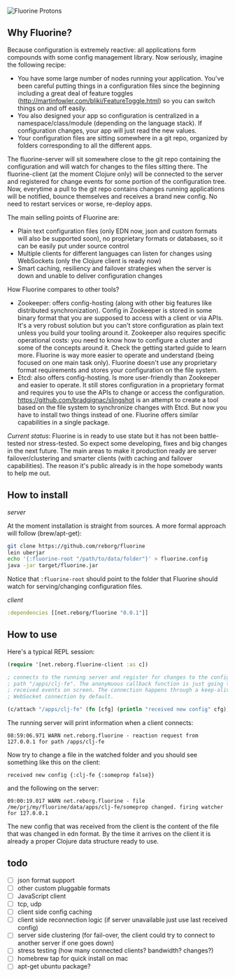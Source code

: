 ![Fluorine Protons](https://dl.dropboxusercontent.com/u/1740372/fluorine.png)

## Why Fluorine?

Because configuration is extremely reactive: all applications form compounds with some config management library. Now seriously, imagine the following recipe:

* You have some large number of nodes running your application. You've been careful putting things in a configuration files since the beginning including a great deal of feature toggles (http://martinfowler.com/bliki/FeatureToggle.html) so you can switch things on and off easily.
* You also designed your app so configuration is centralized in a namespace/class/module (depending on the language stack). If configuration changes, your app will just read the new values.
* Your configuration files are sitting somewhere in a git repo, organized by folders corresponding to all the different apps.

The fluorine-server will sit somewhere close to the git repo containing the configuration and will watch for changes to the files sitting there. The fluorine-client (at the moment Clojure only) will be connected to the server and registered for change events for some portion of the configuration tree. Now, everytime a pull to the git repo contains changes running applications will be notified, bounce themselves and receives a brand new config. No need to restart services or worse, re-deploy apps.

The main selling points of Fluorine are:

* Plain text configuration files (only EDN now, json and custom formats will also be supported soon), no proprietary formats or databases, so it can be easily put under source control
* Multiple clients for different languages can listen for changes using WebSockets (only the Clojure client is ready now)
* Smart caching, resiliency and failover strategies when the server is down and unable to deliver configuration changes

How Fluorine compares to other tools?

* Zookeeper: offers config-hosting (along with other big features like distributed synchronization). Config in Zookeeper is stored in some binary format that you are supposed to access with a client or via APIs. It's a very robust solution but you can't store configuration as plain text unless you build your tooling around it. Zookeeper also requires specific operational costs: you need to know how to configure a cluster and some of the concepts around it. Check the getting started guide to learn more. Fluorine is way more easier to operate and understand (being focused on one main task only). Fluorine doesn't use any proprietary format requirements and stores your configuration on the file system.
* Etcd: also offers config-hosting. Is more user-friendly than Zookeeper and easier to operate. It still stores configuration in a proprietary format and requires you to use the APIs to change or access the configuration. https://github.com/bradgignac/slingshot is an attempt to create a tool based on the file system to synchronize changes with Etcd. But now you have to install two things instead of one. Fluorine offers similar capabilities in a single package.

_Current status_: Fluorine is in ready to use state but it has not been battle-tested nor stress-tested. So expect some developing, fixes and big changes in the next future. The main areas to make it production ready are server failover/clustering and smarter clients (with caching and failover capabilities). The reason it's public already is in the hope somebody wants to help me out.

## How to install

*server*

At the moment installation is straight from sources. A more formal approach will follow (brew/apt-get):

```bash
git clone https://github.com/reborg/fluorine
lein uberjar
echo '{:fluorine-root "/path/to/data/folder"}' > fluorine.config
java -jar target/fluorine.jar
```

Notice that `:fluorine-root` should point to the folder that Fluorine should watch for serving/changing configuration files.

*client*

```clojure
:dependencies [[net.reborg/fluorine "0.0.1"]]
```

## How to use

Here's a typical REPL session:

```clojure
(require '[net.reborg.fluorine-client :as c])

; connects to the running server and register for changes to the configuration
; path "/apps/clj-fe". The anonymuous callback function is just going to print
; received events on screen. The connection happens through a keep-alive HTTP
; WebSocket connection by default.

(c/attach "/apps/clj-fe" (fn [cfg] (println "received new config" cfg)))
```

The running server will print information when a client connects:

    08:59:06.971 WARN net.reborg.fluorine - reaction request from 127.0.0.1 for path /apps/clj-fe

Now try to change a file in the watched folder and you should see something like this on the client:

    received new config {:clj-fe {:someprop false}}

and the following on the server:

    09:00:19.017 WARN net.reborg.fluorine - file /me/prj/my/fluorine/data/apps/clj-fe/someprop changed. firing watcher for 127.0.0.1

The new config that was received from the client is the content of the file that was changed in edn format. By the time it arrives on the client it is already a proper Clojure data structure ready to use.

## todo

* [ ] json format support
* [ ] other custom pluggable formats
* [ ] JavaScript client
* [ ] tcp, udp
* [ ] client side config caching
* [ ] client side reconnection logic (if server unavailable just use last received config)
* [ ] server side clustering (for fail-over, the client could try to connect to another server if one goes down)
* [ ] stress testing (how many connected clients? bandwidth? changes?)
* [ ] homebrew tap for quick install on mac
* [ ] apt-get ubuntu package?
